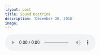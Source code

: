 ```yaml
---
layout: post
title: Sound Doctrine
description: 'December 30, 2018'
image:
---
```


<audio controls>
  <source src="http://docs.google.com/uc?export=open&id=12D549aYceejNqrtO2xzXbaNLZqQ5Dh3v" type="audio/mp3">
Your browser does not support the audio element.
</audio>

